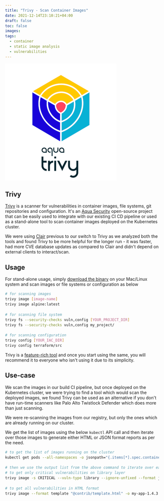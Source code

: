 ```yaml
---
title: "Trivy - Scan Container Images"
date: 2021-12-14T23:10:21+04:00
draft: false
toc: false
images:
tags:
  - container
  - static image analysis
  - vulnerabilities
---
```

![trivy](/trivy.png)
## Trivy 
[Trivy](https://github.com/aquasecurity/trivy) is a scanner for vulnerabilities in container images, file systems, git repositories and configuration. It's an [Aqua Security](https://aquasec.com/) open-source project that can be easily used to integrate with our existing CI CD pipeline or used as a stand-alone tool to scan container images deployed on the Kubernetes cluster. 

We were using [Clair](https://github.com/coreos/clair) previous to our switch to Trivy as we analyzed both the tools and found Trivy to be more helpful for the longer run - it was faster, had more CVE database updates as compared to Clair and didn't depend on external clients to interact/scan.

## Usage
For stand-alone usage, simply [download the binary](https://github.com/aquasecurity/trivy/releases) on your Mac/Linux system and scan images or file systems or configuration as below

```sh
# for scanning images
trivy image [image-name]
trivy image alpine:latest

# for scanning file system
trivy fs --security-checks vuln,config [YOUR_PROJECT_DIR]
trivy fs --security-checks vuln,config my_project/

# for scanning configuration
trivy config [YOUR_IAC_DIR]
trivy config terraform/src

``` 

Trivy is a [feature-rich tool](https://github.com/aquasecurity/trivy#features) and once you start using the same, you will recommend it to everyone who isn't using it due to its simplicity.

## Use-case
We scan the images in our build CI pipeline, but once deployed on the Kubernetes cluster, we were trying to find a tool which would scan the deployed images, we found Trivy can be used as an alternative if you don't have run-time scanners like Palo Alto Twistlock Defender which does more than just scanning.

We were re-scanning the images from our registry, but only the ones which are already running on our cluster.

We get the list of images using the below `kubectl` API call and then iterate over those images to generate either HTML or JSON format reports as per the need.

```sh
# to get the list of images running on the cluster
kubectl get pods --all-namespaces -o jsonpath="{.items[*].spec.containers[*].image}" |tr -s '[[:space:]]' '\n' |sort |uniq -c

# then we use the output list from the above command to iterate over each image to get the desired output
# to get only critical vulnerabilities on library layer
trivy image -s CRITICAL --vuln-type library --ignore-unfixed --format json -o my-app-1.4.3.json registry.mycompany.com/containers/my-app:1.4.3

# to get all vulnerabilities in HTML format
trivy image --format template "@contrib/template.html" -o my-app-1.4.3.html registry.mycompany.com/containers/my-app:1.4.3
```